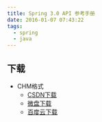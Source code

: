 ```yaml
---
title: Spring 3.0 API 参考手册
date: 2016-01-07 07:43:22
tags:
  - spring
  - java
---
```


<!--more-->

## 下载 ##

+ CHM格式
  + [CSDN下载](http://download.csdn.net/detail/wizardforcel/8588163)
  + [微盘下载](http://vdisk.weibo.com/s/qaz38y4NnoOC4)
  + [百度云下载](http://pan.baidu.com/s/1ntrBYvZ)